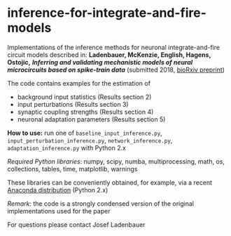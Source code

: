 # inference-for-integrate-and-fire-models

Implementations of the inference methods for neuronal integrate-and-fire circuit models described in: __Ladenbauer, McKenzie, English, Hagens, Ostojic,__ ___Inferring and validating mechanistic models of neural microcircuits based on spike-train data___ (submitted 2018, [bioRxiv preprint](https://www.biorxiv.org/content/early/2018/02/07/261016))

The code contains examples for the estimation of 

- background input statistics (Results section 2)
- input perturbations (Results section 3)
- synaptic coupling strengths (Results section 4)
- neuronal adaptation parameters (Results section 5)

__How to use:__ 
run one of `baseline_input_inference.py`, `input_perturbation_inference.py`, `network_inference.py`, `adaptation_inference.py` with Python 2.x

_Required Python libraries_: 
numpy, scipy, numba, multiprocessing, math, os, collections, tables, time, matplotlib, warnings

These libraries can be conveniently obtained, for example, via a recent [Anaconda distribution](https://www.anaconda.com/download/) (Python 2.x)

_Remark_: the code is a strongly condensed version of the original implementations used for the paper

For questions please contact Josef Ladenbauer
